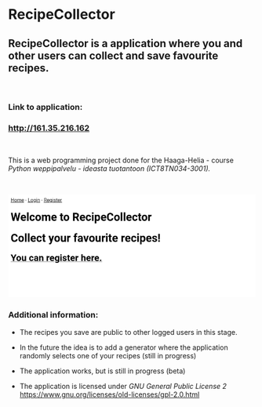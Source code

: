 # RecipeCollector

## RecipeCollector is a application where you and other users can collect and save favourite recipes.

&nbsp;

### Link to application:
### http://161.35.216.162 

&nbsp;

This is a web programming project done for the Haaga-Helia - course <em>Python weppipalvelu - ideasta tuotantoon (ICT8TN034-3001).</em>

&nbsp;

![Screenshot](https://github.com/a1800300/Python-Weppipalvelu/blob/develop/Recipes_miniproject/Recipes_Project/Welcome%20to%20RecipeCollector.png)

### Additional information:

- The recipes you save are public to other logged users in this    stage.




- In the future the idea is to add a generator where the application randomly selects one of your recipes (still in progress)

- The application works, but is still in progress (beta)

- The application is licensed under <em>GNU General Public License 2</em> https://www.gnu.org/licenses/old-licenses/gpl-2.0.html